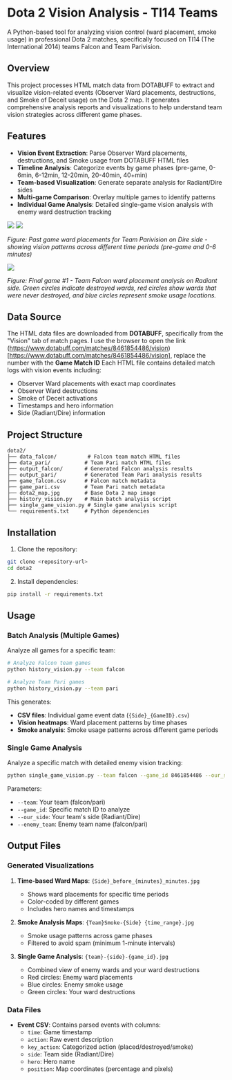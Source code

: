 # Dota 2 Vision Analysis - TI14 Teams

A Python-based tool for analyzing vision control (ward placement, smoke usage) in professional Dota 2 matches, specifically focused on TI14 (The International 2014) teams Falcon and Team Parivision.

## Overview

This project processes HTML match data from DOTABUFF to extract and visualize vision-related events (Observer Ward placements, destructions, and Smoke of Deceit usage) on the Dota 2 map. It generates comprehensive analysis reports and visualizations to help understand team vision strategies across different game phases.

## Features

- **Vision Event Extraction**: Parse Observer Ward placements, destructions, and Smoke usage from DOTABUFF HTML files
- **Timeline Analysis**: Categorize events by game phases (pre-game, 0-6min, 6-12min, 12-20min, 20-40min, 40+min)
- **Team-based Visualization**: Generate separate analysis for Radiant/Dire sides
- **Multi-game Comparison**: Overlay multiple games to identify patterns
- **Individual Game Analysis**: Detailed single-game vision analysis with enemy ward destruction tracking

![](assets/Parivision_Dire_before_0_minutes.jpg)
![](assets/Parivision_Dire_before_6_minutes.jpg)

*Figure: Past game ward placements for Team Parivision on Dire side - showing vision patterns across different time periods (pre-game and 0-6 minutes)*

![](assets/falcon-Radiant-8461476910.jpg)

*Figure: Final game #1 - Team Falcon ward placement analysis on Radiant side. Green circles indicate destroyed wards, red circles show wards that were never destroyed, and blue circles represent smoke usage locations.*


## Data Source

The HTML data files are downloaded from **DOTABUFF**, specifically from the "Vision" tab of match pages. I use the browser to open the link (https://www.dotabuff.com/matches/8461854486/vision)[https://www.dotabuff.com/matches/8461854486/vision], replace the number with the **Game Match ID**  Each HTML file contains detailed match logs with vision events including:

- Observer Ward placements with exact map coordinates
- Observer Ward destructions
- Smoke of Deceit activations
- Timestamps and hero information
- Side (Radiant/Dire) information

## Project Structure

```
dota2/
├── data_falcon/          # Falcon team match HTML files
├── data_pari/           # Team Pari match HTML files
├── output_falcon/       # Generated Falcon analysis results
├── output_pari/         # Generated Team Pari analysis results
├── game_falcon.csv      # Falcon match metadata
├── game_pari.csv        # Team Pari match metadata
├── dota2_map.jpg        # Base Dota 2 map image
├── history_vision.py    # Main batch analysis script
├── single_game_vision.py # Single game analysis script
└── requirements.txt     # Python dependencies
```

## Installation

1. Clone the repository:
```bash
git clone <repository-url>
cd dota2
```

2. Install dependencies:
```bash
pip install -r requirements.txt
```

## Usage

### Batch Analysis (Multiple Games)

Analyze all games for a specific team:

```bash
# Analyze Falcon team games
python history_vision.py --team falcon

# Analyze Team Pari games
python history_vision.py --team pari
```

This generates:
- **CSV files**: Individual game event data (`{Side}_{GameID}.csv`)
- **Vision heatmaps**: Ward placement patterns by time phases
- **Smoke analysis**: Smoke usage patterns across different game periods

### Single Game Analysis

Analyze a specific match with detailed enemy vision tracking:

```bash
python single_game_vision.py --team falcon --game_id 8461854486 --our_side Dire --enemy_team pari
```

Parameters:
- `--team`: Your team (falcon/pari)
- `--game_id`: Specific match ID to analyze
- `--our_side`: Your team's side (Radiant/Dire)
- `--enemy_team`: Enemy team name (falcon/pari)

## Output Files

### Generated Visualizations

1. **Time-based Ward Maps**: `{Side}_before_{minutes}_minutes.jpg`
   - Shows ward placements for specific time periods
   - Color-coded by different games
   - Includes hero names and timestamps

2. **Smoke Analysis Maps**: `{Team}Smoke-{Side} {time_range}.jpg`
   - Smoke usage patterns across game phases
   - Filtered to avoid spam (minimum 1-minute intervals)

3. **Single Game Analysis**: `{team}-{side}-{game_id}.jpg`
   - Combined view of enemy wards and your ward destructions
   - Red circles: Enemy ward placements
   - Blue circles: Enemy smoke usage
   - Green circles: Your ward destructions

### Data Files

- **Event CSV**: Contains parsed events with columns:
  - `time`: Game timestamp
  - `action`: Raw event description
  - `key_action`: Categorized action (placed/destroyed/smoke)
  - `side`: Team side (Radiant/Dire)
  - `hero`: Hero name
  - `position`: Map coordinates (percentage and pixels)
